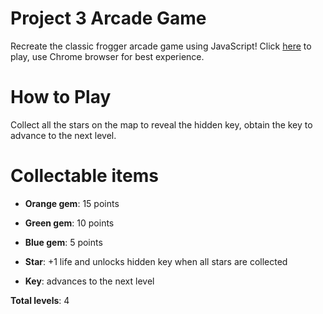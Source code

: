 Project 3 Arcade Game
===

Recreate the classic frogger arcade game using JavaScript! Click [here](http://luizgsa21.github.io/p3-arcade-game/) to play, use Chrome browser for best experience.

How to Play
===
Collect all the stars on the map to reveal the hidden key, obtain the key to advance to the next level. 

Collectable items
===
* **Orange gem**: 15 points

* **Green gem**: 10 points

* **Blue gem**: 5 points

* **Star**: +1 life and unlocks hidden key when all stars are collected

* **Key**: advances to the next level

**Total levels**: 4

